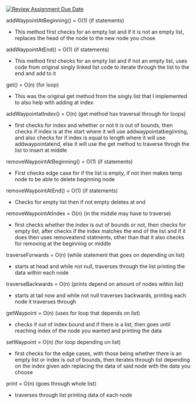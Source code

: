 [![Review Assignment Due Date](https://classroom.github.com/assets/deadline-readme-button-22041afd0340ce965d47ae6ef1cefeee28c7c493a6346c4f15d667ab976d596c.svg)](https://classroom.github.com/a/j-DzvjBA)

addWaypointAtBeginning() = O(1) (if statements)
- This method first checks for an empty list and if it is not an empty list, replaces the head of the node to the new node you chose

addWaypointAtEnd() = O(1) (if statements)
- This method first checks for an empty list and if not an empty list, uses code from original singly linked list code to iterate through the list to the end and add to it

get() = O(n) (for loop)
- This was the original get method from the singly list that I implemented to also help with adding at index

addWaypointatIndex() = O(n) (get method has traversal through for loops)
- first checks for index and whether or not it is out of bounds, then checks if index is at the start where it will use addwaypointatbeginning, and also checks for if index is equal to length where it will use addwaypointatend, else it will use the get method to traverse throgh the list to insert at middle

removeWaypointAtBeginning() = O(1) (if statements)
- First checks edge case for if the list is empty, if not then makes temp node to be able to delete beginning node

removeWaypointAtEnd() = O(1) (if statements)
- Checks for empty list then if not empty deletes at end

removeWaypointAtIndex = O(n) (in the middle may have to traverse)
- first checks whether the index is out of bounds or not, then checks for empty list, after checks if the index matches the end of the list and if it does then uses removeatend statments, other than that it also checks for removing at the beginning or middle

traverseForwards = O(n) (while statement that goes on depending on list)
- starts at head and while not null, traverses through the list printing the data within each node

traverseBackwards = O(n) (prints depend on amount of nodes within list)
- starts at tail now and while not null traverses backwards, printing each node it traverses through

getWaypoint = O(n) (uses for loop that depends on list)
- checks if out of index bound and if there is a list, then goes until reaching index of the node you wanted and printing the data

setWaypoint = O(n) (for loop depending on list)
- first checks for the edge cases, with those being whether there is an empty list or index is out of bounds, then iterates through list depending on the index given adn replacing the data of said node with the data you choose

print = O(n) (goes through whole list)
- traverses through list printing data of each node